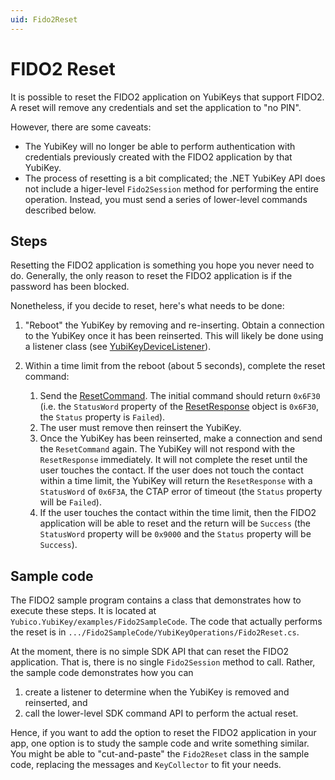 ```yaml
---
uid: Fido2Reset
---
```


<!-- Copyright 2022 Yubico AB

Licensed under the Apache License, Version 2.0 (the "License");
you may not use this file except in compliance with the License.
You may obtain a copy of the License at

    http://www.apache.org/licenses/LICENSE-2.0

Unless required by applicable law or agreed to in writing, software
distributed under the License is distributed on an "AS IS" BASIS,
WITHOUT WARRANTIES OR CONDITIONS OF ANY KIND, either express or implied.
See the License for the specific language governing permissions and
limitations under the License. -->

# FIDO2 Reset

It is possible to reset the FIDO2 application on YubiKeys that support FIDO2. A reset will
remove any credentials and set the application to "no PIN".

However, there are some caveats:

* The YubiKey will no longer be able to perform authentication with credentials previously
  created with the FIDO2 application by that YubiKey.
* The process of resetting is a bit complicated; the .NET YubiKey API does not include a
  higer-level `Fido2Session` method for performing the entire operation. Instead, you must
  send a series of lower-level commands described below.

## Steps

Resetting the FIDO2 application is something you hope you never need to do. Generally, the
only reason to reset the FIDO2 application is if the password has been blocked.

Nonetheless, if you decide to reset, here's what needs to be done:

1. "Reboot" the YubiKey by removing and re-inserting. Obtain a connection to the YubiKey
   once it has been reinserted. This will likely be done using a listener class (see
   [YubiKeyDeviceListener](xref:Yubico.YubiKey.YubiKeyDeviceListener)). 
2. Within a time limit from the reboot (about 5 seconds), complete the reset command:

    1. Send the [ResetCommand](xref:Yubico.YubiKey.Fido2.Commands.ResetCommand). The
       initial command should return `0x6F30` (i.e. the `StatusWord` property of the
       [ResetResponse](xref:Yubico.YubiKey.Fido2.Commands.ResetResponse) object is
       `0x6F30`, the `Status` property is `Failed`).
    2. The user must remove then reinsert the YubiKey.
    3. Once the YubiKey has been reinserted, make a connection and send the
       `ResetCommand` again. The YubiKey will not respond with the `ResetResponse`
       immediately. It will not complete the reset until the user touches the contact.
       If the user does not touch the contact within a time limit, the YubiKey will
       return the `ResetResponse` with a `StatusWord` of `0x6F3A`, the CTAP error of
       timeout (the `Status` property will be `Failed`).
    4. If the user touches the contact within the time limit, then the FIDO2 application
       will be able to reset and the return will be `Success` (the `StatusWord` property
       will be `0x9000` and the `Status` property will be `Success`).

## Sample code

The FIDO2 sample program contains a class that demonstrates how to execute these steps. It
is located at `Yubico.YubiKey/examples/Fido2SampleCode`. The code that actually performs the
reset is in `.../Fido2SampleCode/YubiKeyOperations/Fido2Reset.cs`.

At the moment, there is no simple SDK API that can reset the FIDO2 application. That is,
there is no single `Fido2Session` method to call. Rather, the sample code demonstrates how
you can

1. create a listener to determine when the YubiKey is removed and reinserted, and
2. call the lower-level SDK command API to perform the actual reset.

Hence, if you want to add the option to reset the FIDO2 application in your app, one
option is to study the sample code and write something similar. You might be able to
"cut-and-paste" the `Fido2Reset` class in the sample code, replacing the messages and
`KeyCollector` to fit your needs. 

